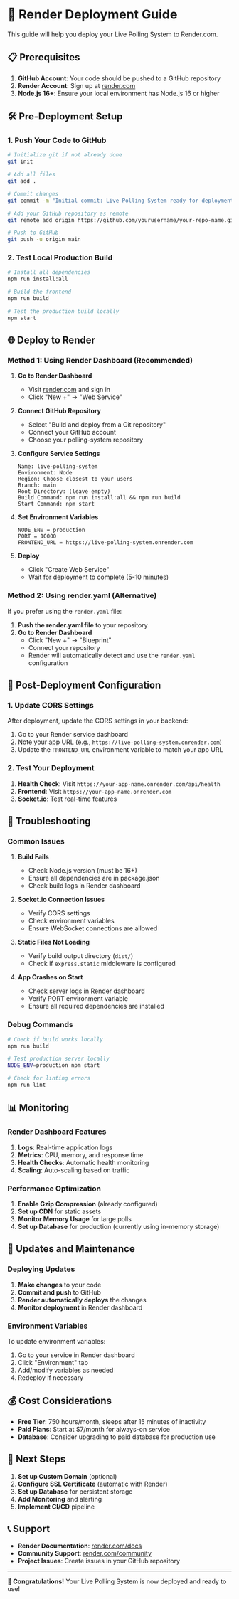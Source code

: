 # 🚀 Render Deployment Guide

This guide will help you deploy your Live Polling System to Render.com.

## 📋 Prerequisites

1. **GitHub Account**: Your code should be pushed to a GitHub repository
2. **Render Account**: Sign up at [render.com](https://render.com)
3. **Node.js 16+**: Ensure your local environment has Node.js 16 or higher

## 🛠️ Pre-Deployment Setup

### 1. Push Your Code to GitHub

```bash
# Initialize git if not already done
git init

# Add all files
git add .

# Commit changes
git commit -m "Initial commit: Live Polling System ready for deployment"

# Add your GitHub repository as remote
git remote add origin https://github.com/yourusername/your-repo-name.git

# Push to GitHub
git push -u origin main
```

### 2. Test Local Production Build

```bash
# Install all dependencies
npm run install:all

# Build the frontend
npm run build

# Test the production build locally
npm start
```

## 🌐 Deploy to Render

### Method 1: Using Render Dashboard (Recommended)

1. **Go to Render Dashboard**
   - Visit [render.com](https://render.com) and sign in
   - Click "New +" → "Web Service"

2. **Connect GitHub Repository**
   - Select "Build and deploy from a Git repository"
   - Connect your GitHub account
   - Choose your polling-system repository

3. **Configure Service Settings**
   ```
   Name: live-polling-system
   Environment: Node
   Region: Choose closest to your users
   Branch: main
   Root Directory: (leave empty)
   Build Command: npm run install:all && npm run build
   Start Command: npm start
   ```

4. **Set Environment Variables**
   ```
   NODE_ENV = production
   PORT = 10000
   FRONTEND_URL = https://live-polling-system.onrender.com
   ```

5. **Deploy**
   - Click "Create Web Service"
   - Wait for deployment to complete (5-10 minutes)

### Method 2: Using render.yaml (Alternative)

If you prefer using the `render.yaml` file:

1. **Push the render.yaml file** to your repository
2. **Go to Render Dashboard**
   - Click "New +" → "Blueprint"
   - Connect your repository
   - Render will automatically detect and use the `render.yaml` configuration

## 🔧 Post-Deployment Configuration

### 1. Update CORS Settings

After deployment, update the CORS settings in your backend:

1. Go to your Render service dashboard
2. Note your app URL (e.g., `https://live-polling-system.onrender.com`)
3. Update the `FRONTEND_URL` environment variable to match your app URL

### 2. Test Your Deployment

1. **Health Check**: Visit `https://your-app-name.onrender.com/api/health`
2. **Frontend**: Visit `https://your-app-name.onrender.com`
3. **Socket.io**: Test real-time features

## 🚨 Troubleshooting

### Common Issues

1. **Build Fails**
   - Check Node.js version (must be 16+)
   - Ensure all dependencies are in package.json
   - Check build logs in Render dashboard

2. **Socket.io Connection Issues**
   - Verify CORS settings
   - Check environment variables
   - Ensure WebSocket connections are allowed

3. **Static Files Not Loading**
   - Verify build output directory (`dist/`)
   - Check if `express.static` middleware is configured

4. **App Crashes on Start**
   - Check server logs in Render dashboard
   - Verify PORT environment variable
   - Ensure all required dependencies are installed

### Debug Commands

```bash
# Check if build works locally
npm run build

# Test production server locally
NODE_ENV=production npm start

# Check for linting errors
npm run lint
```

## 📊 Monitoring

### Render Dashboard Features

1. **Logs**: Real-time application logs
2. **Metrics**: CPU, memory, and response time
3. **Health Checks**: Automatic health monitoring
4. **Scaling**: Auto-scaling based on traffic

### Performance Optimization

1. **Enable Gzip Compression** (already configured)
2. **Set up CDN** for static assets
3. **Monitor Memory Usage** for large polls
4. **Set up Database** for production (currently using in-memory storage)

## 🔄 Updates and Maintenance

### Deploying Updates

1. **Make changes** to your code
2. **Commit and push** to GitHub
3. **Render automatically deploys** the changes
4. **Monitor deployment** in Render dashboard

### Environment Variables

To update environment variables:
1. Go to your service in Render dashboard
2. Click "Environment" tab
3. Add/modify variables as needed
4. Redeploy if necessary

## 💰 Cost Considerations

- **Free Tier**: 750 hours/month, sleeps after 15 minutes of inactivity
- **Paid Plans**: Start at $7/month for always-on service
- **Database**: Consider upgrading to paid database for production use

## 🎯 Next Steps

1. **Set up Custom Domain** (optional)
2. **Configure SSL Certificate** (automatic with Render)
3. **Set up Database** for persistent storage
4. **Add Monitoring** and alerting
5. **Implement CI/CD** pipeline

## 📞 Support

- **Render Documentation**: [render.com/docs](https://render.com/docs)
- **Community Support**: [render.com/community](https://render.com/community)
- **Project Issues**: Create issues in your GitHub repository

---

**🎉 Congratulations!** Your Live Polling System is now deployed and ready to use!
